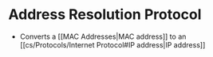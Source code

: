 # Address Resolution Protocol
- Converts a [[MAC Addresses|MAC address]] to an [[cs/Protocols/Internet Protocol#IP address|IP address]]
